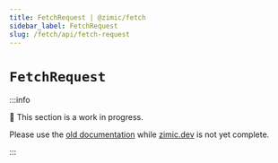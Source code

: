 ```yaml
---
title: FetchRequest | @zimic/fetch
sidebar_label: FetchRequest
slug: /fetch/api/fetch-request
---
```


# `FetchRequest`

:::info

🚧 This section is a work in progress.

Please use the [old documentation](https://github.com/zimicjs/zimic/wiki) while [zimic.dev](https://zimic.dev) is not
yet complete.

:::
